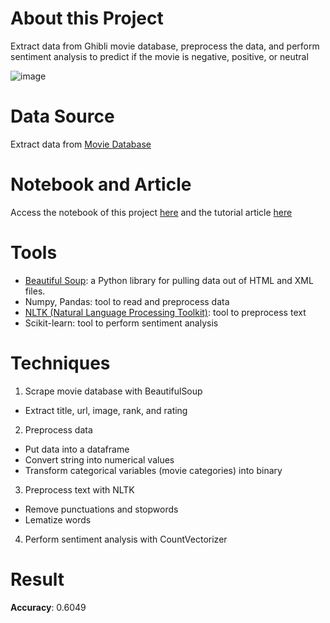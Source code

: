 # About this Project

Extract data from Ghibli movie database, preprocess the data, and perform sentiment analysis to predict if the movie is negative, positive, or neutral

![image](https://image.tmdb.org/t/p/w185_and_h278_bestv2/hnYowHwLq0iUWriAHtiiCWsI2dP.jpg)

# Data Source
Extract data from [Movie Database](https://www.themoviedb.org/list/4309/)

# Notebook and Article
Access the notebook of this project [here](https://github.com/khuyentran1401/Web-scrape-Ghibli-Movie-Database/blob/master/Web%20scrape%20Ghibli%20Movie%20DB-3.ipynb) and the tutorial article [here](https://medium.com/analytics-vidhya/detailed-tutorials-for-beginners-web-scrap-movie-database-from-multiple-pages-with-beautiful-soup-5836828d23?source=friends_link&sk=e9de6368353d703275ec4555b0ebdd0d)

# Tools
* [Beautiful Soup](https://www.crummy.com/software/BeautifulSoup/bs4/doc/): a Python library for pulling data out of HTML and XML files.
* Numpy, Pandas: tool to read and preprocess data
* [NLTK (Natural Language Processing Toolkit)](https://www.nltk.org/): tool to preprocess text
* Scikit-learn: tool to perform sentiment analysis

# Techniques
1. Scrape movie database with BeautifulSoup
  * Extract title, url, image, rank, and rating
2. Preprocess data
  * Put data into a dataframe
  * Convert string into numerical values
  * Transform categorical variables (movie categories) into binary
3. Preprocess text with NLTK
  * Remove punctuations and stopwords
  * Lematize words
4. Perform sentiment analysis with CountVectorizer

# Result
**Accuracy**: 0.6049

